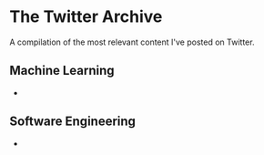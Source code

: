 # The Twitter Archive
A compilation of the most relevant content I've posted on Twitter.

## Machine Learning

*

## Software Engineering

*
